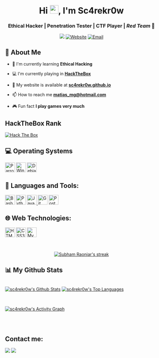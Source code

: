 <h1 align="center">Hi <img src="https://raw.githubusercontent.com/MartinHeinz/MartinHeinz/master/wave.gif" width="28px">, I'm Sc4rekr0w</h1>
<h3 align="center">Ethical Hacker | Penetration Tester | CTF Player | <em>Red Team</em> 🔴</h3>
<p align="center">
<img src="https://visitor-badge.glitch.me/badge?page_id=sc4rekr0w/Sc4rekr0w">
<a href="https://sc4rekr0w.github.io" target="_blank"><img alt="Website" src="https://img.shields.io/badge/Website-sc4rekr0w.github.io-blue?style=flat&logo=google-chrome"></a>
<a href="mailto:matias_mg@hotmail.com"><img alt="Email" src="https://img.shields.io/badge/Email-matias_mg@hotmail.com-blue?style=flat&logo=gmail"></a>
</p>

## :wolf: About Me

- :seedling: I'm currently learning **Ethical Hacking**

- :computer: I'm currently playing in  **[HackTheBox](https://www.hackthebox.com/)**

- :link: My website is available at **[sc4rekr0w.github.io](https://sc4rekr0w.github.io/)**

- 📫 How to reach me **matias_mg@hotmail.com**

- :video_game: Fun fact **I play games very much**

## HackTheBox Rank

<p align="left">
	<a href="http://www.hackthebox.eu/badge/image/345358" target="_blank">
        <img src="http://www.hackthebox.eu/badge/image/345358" alt="Hack The Box">
    </a>
</p>

## :computer: Operating Systems

<p align="left">
    <a href="https://www.parrotsec.org/" title="ParrotOS" target="_blank"><img src="https://parrotsec.org/images/logo.png" alt="ParrotOS" width="32px" height="32px"></a>
    <a href="https://www.microsoft.com/es-es/software-download/windows10" title="Windows 10" target="_blank"><img src="https://github.com/get-icon/geticon/raw/master/icons/microsoft-windows.svg" alt="Windows 10" width="32px" height="32px"></a>
    <a href="https://www.debian.org/index.en.html" title="Debian" target="_blank"><img src="https://github.com/get-icon/geticon/raw/master/icons/debian.svg" alt="Debian" width="32px" height="32px"></a>


</p>

## :rocket: Languages and Tools:

<p align="left">
    <a href="https://www.gnu.org/software/bash/" title="Bash" target="_blank"><img src="https://github.com/get-icon/geticon/raw/master/icons/bash.svg" alt="Bash" width="32px" height="32px"></a>
    <a href="https://www.python.org" title="Python" target="_blank"><img src="https://github.com/get-icon/geticon/raw/master/icons/python.svg" alt="Python" width="32px" height="32px"></a>
     <a href="https://www.java.com" title="Java" target="_blank"> <img src="https://img.icons8.com/color/48/000000/java-coffee-cup-logo.png" alt="Java" width="32px" height="32px"/> </a>
    <a href="https://git-scm.com/" title="Git" target="_blank"><img src="https://github.com/get-icon/geticon/raw/master/icons/git-icon.svg" alt="Git" width="32px" height="32px"></a>
      <a href="https://postman.com" title="Postman" target="_blank"><img src="https://www.vectorlogo.zone/logos/getpostman/getpostman-icon.svg" alt="Postman" width="32px" height="32px"></a>
 </p>

## :globe_with_meridians: Web Technologies:

<p align="left">
    <a href="https://www.w3.org/TR/html5/" title="HTML5" target="_blank"><img src="https://github.com/get-icon/geticon/raw/master/icons/html-5.svg" alt="HTML5" width="32px" height="32px"></a>     
    <a href="https://www.w3.org/TR/CSS/" title="CSS3" target="_blank"><img src="https://github.com/get-icon/geticon/raw/master/icons/css-3.svg" alt="CSS3" width="32px" height="32px"></a> 
    <a href="https://dev.mysql.com/" title="MySQL" target="_blank"><img src="https://github.com/get-icon/geticon/raw/master/icons/mysql.svg" alt="MySQL" width="32px" height="32px"></a>
</p>

<br/>

<p align="center">
    <a href="https://github.com/SubhamRaoniar28/github-readme-streak-stats">
        <img title="🔥 Get streak stats for your profile at git.io/streak-stats" alt="Subham Raoniar's streak" src="https://github-readme-streak-stats.herokuapp.com/?user=sc4rekr0w&theme=black-ice&hide_border=true&stroke=0000&background=060A0CD0"/>
    </a>
</p>

## :bar_chart: My Github Stats

<br/>
<a href="https://github.com/SubhamRaoniar28/github-readme-stats"><img alt="sc4rekr0w's Github Stats" src="https://github-readme-stats.vercel.app/api?username=sc4rekr0w&show_icons=true&count_private=true&theme=react&hide_border=true&bg_color=0D1117" /></a>
<a href="https://github.com/SubhamRaoniar28/github-readme-stats"><img alt="sc4rekr0w's Top Languages" src="https://github-readme-stats.vercel.app/api/top-langs/?username=sc4rekr0w&langs_count=8&count_private=true&layout=compact&theme=react&hide_border=true&bg_color=0D1117" /></a>
<br/>
<br/>
<br/>

<a href="https://github.com/SubhamRaoniar28/github-readme-activity-graph"><img alt="sc4rekr0w's Activity Graph" src="https://activity-graph.herokuapp.com/graph?username=sc4rekr0w&bg_color=0D1117&color=5BCDEC&line=5BCDEC&point=FFFFFF&hide_border=true" /></a>

<br/>
<br/>

## Contact me:
<p align="left">
   <a href = "https://www.linkedin.com/in/matiasmanglano/"><img src="https://img.icons8.com/fluent/48/000000/linkedin.png"/></a>
   <a href="https://github.com/sc4rekr0w"><img src="https://img.icons8.com/ios-filled/38/4a90e2/github.png"/></a>
</p>
